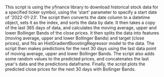 This script is using the yfinance library to download historical stock data for a specified ticker symbol, using the 'start' parameter to specify a start date of '2022-01-23'. The script then converts the date column to a datetime object, sets it as the index, and sorts the data by date. It then takes a copy of the last 365 days of data, and calculates the moving average, upper and lower Bollinger Bands of the close prices.
It then splits the data into features (moving average, upper and lower Bollinger Bands) and target (close prices), and fits an HistGradientBoostingRegressor model to the data. The script then makes predictions for the next 30 days using the last data point of moving average, upper and lower Bollinger Bands. The script also adds some random values to the predicted prices, and concatenates the last year's data and the predictions dataframe. Finally, the script plots the predicted close prices for the next 30 days with Bollinger Bands.
